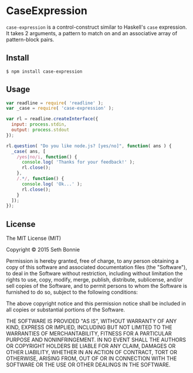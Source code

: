 # CaseExpression
`case-expression` is a control-construct similar to Haskell's `case` expression. It takes 2 arguments, a pattern to match on and an associative array of pattern-block pairs.

## Install
    $ npm install case-expression 

## Usage
```js
var readline = require( 'readline' );
var _case = require( 'case-expression' );

var rl = readline.createInterface({
  input: process.stdin,
  output: process.stdout
});

rl.question( "Do you like node.js? [yes/no]", function( ans ) {
  _case( ans, [
    /yes|no/i, function() {
      console.log( 'Thanks for your feedback!' );
      rl.close();
    },
    /.*/, function() {
      console.log( 'Ok...' );
      rl.close();
    }
  ]);
});
```

## License
The MIT License (MIT)

Copyright &copy; 2015 Seth Bonnie

Permission is hereby granted, free of charge, to any person obtaining a copy of this software and associated documentation files (the "Software"), to deal in the Software without restriction, including without limitation the rights to use, copy, modify, merge, publish, distribute, sublicense, and/or sell copies of the Software, and to permit persons to whom the Software is furnished to do so, subject to the following conditions:

The above copyright notice and this permission notice shall be included in all copies or substantial portions of the Software.

THE SOFTWARE IS PROVIDED "AS IS", WITHOUT WARRANTY OF ANY KIND, EXPRESS OR IMPLIED, INCLUDING BUT NOT LIMITED TO THE WARRANTIES OF MERCHANTABILITY, FITNESS FOR A PARTICULAR PURPOSE AND NONINFRINGEMENT. IN NO EVENT SHALL THE AUTHORS OR COPYRIGHT HOLDERS BE LIABLE FOR ANY CLAIM, DAMAGES OR OTHER LIABILITY, WHETHER IN AN ACTION OF CONTRACT, TORT OR OTHERWISE, ARISING FROM, OUT OF OR IN CONNECTION WITH THE SOFTWARE OR THE USE OR OTHER DEALINGS IN THE SOFTWARE.
